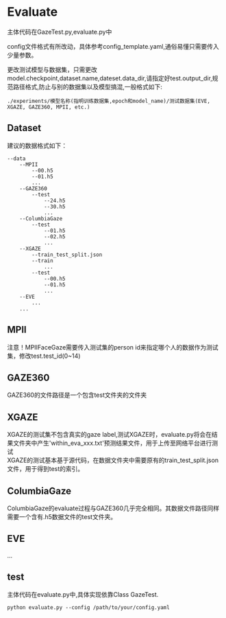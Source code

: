 # Evaluate
主体代码在GazeTest.py,evaluate.py中    
  
config文件格式有所改动，具体参考config_template.yaml,通俗易懂只需要传入少量参数。  
  
更改测试模型与数据集，只需更改model.checkpoint,dataset.name,dateset.data_dir,请指定好test.output_dir,规范路径格式,防止与别的数据集以及模型搞混,一般格式如下:   
  
```
./experiments/模型名称(指明训练数据集,epoch和model_name)/测试数据集(EVE, XGAZE, GAZE360, MPII, etc.)  
```
  


## Dataset
建议的数据格式如下：  
```
--data  
    --MPII  
        --00.h5  
        --01.h5  
        ...  
    --GAZE360  
        --test  
            --24.h5  
            --30.h5  
            ...  
    --ColumbiaGaze
        --test
            --01.h5
            --02.h5
            ...
    --XGAZE  
        --train_test_split.json  
        --train  
            ...  
        --test  
            --00.h5  
            --01.h5  
            ...  
    --EVE  
        ...   
    ...  
```
## MPII
注意！MPIIFaceGaze需要传入测试集的person id来指定哪个人的数据作为测试集，修改test.test_id(0~14)  

## GAZE360
GAZE360的文件路径是一个包含test文件夹的文件夹   

## XGAZE
XGAZE的测试集不包含真实的gaze label,测试XGAZE时，evaluate.py将会在结果文件夹中产生'within_eva_xxx.txt'预测结果文件，用于上传至网络平台进行测试      
XGAZE的测试基本基于源代码，在数据文件夹中需要原有的train_test_split.json文件，用于得到test的索引。  

## ColumbiaGaze
ColumbiaGaze的evaluate过程与GAZE360几乎完全相同。其数据文件路径同样需要一个含有.h5数据文件的test文件夹。  

## EVE
...  

## test
主体代码在evaluate.py中,具体实现依靠Class GazeTest.  
```
python evaluate.py --config /path/to/your/config.yaml
```